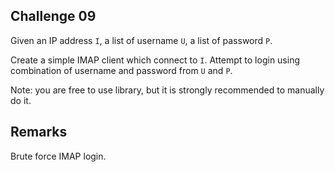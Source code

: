 ## Challenge 09

Given an IP address `I`, a list of username `U`, a list of password `P`. 

Create a simple IMAP client which connect to `I`. Attempt to login using combination of username and password from `U` and `P`.

Note: you are free to use library, but it is strongly recommended to manually do it.

## Remarks

Brute force IMAP login.